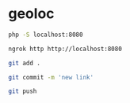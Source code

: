 # geoloc

```bash
php -S localhost:8080
```

```bash
ngrok http http://localhost:8080
```

```bash
git add .
```

```bash
git commit -m 'new link'
```

```bash
git push
```
